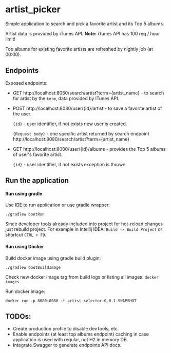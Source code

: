 # artist_picker
Simple application to search and pick a favorite artist and its Top 5 albums. 

Artist data is provided by iTunes API. 
**Note:** iTunes API has 100 req / hour limit! 

Top albums for existing favorite artists are refreshed by nightly job (at 00:00).

## Endpoints
Exposed endpoints:
* GET http://localhost:8080/search/artist?term={artist_name} - to search for artist by the `term`, data provided by ITunes API.
* POST http://localhost:8080/user/{id}/artist - to save a favorite artist of the user.

  `{id}` - user identifier, if not exists new user is created.

  `{Request body}` - one specific artist returned by search endpoint http://localhost:8080/search/artist?term={artist_name}
* GET http://localhost:8080/user/{id}/albums - provides the Top 5 albums of user's favorite artist.

  `{id}` - user identifier, if not exists exception is thrown.

## Run the application

#### Run using gradle
Use IDE to run application or use gradle wrapper:
```
./gradlew bootRun
```

Since developer tools already included into project for hot-reload changes just rebuild project.
For example in Intellij IDEA: `Build -> Build Project` or shortcut `CTRL + F9`.

#### Run using Docker
Build docker image using gradle build plugin:
```
./gradlew bootBuildImage
```
Check new docker image tag from build logs or listing all images: `docker images`

Run docker image:
```
docker run -p 8080:8080 -t artist-selector:0.0.1-SNAPSHOT
```


## TODOs:
* Create production profile to disable devTools, etc.
* Enable endpoints (at least top albums endpoint) caching in case application is used with regular, not H2 in memory DB.
* Integrate Swagger to generate endpoints API docs.


